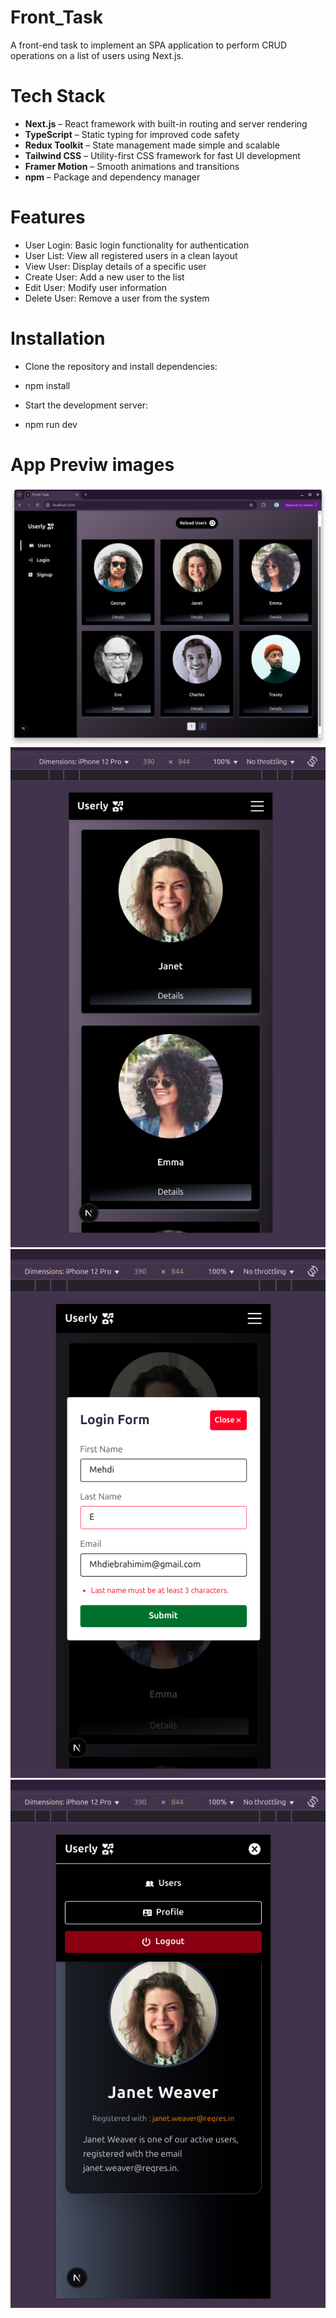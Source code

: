 # Front_Task

A front-end task to implement an SPA application to perform CRUD operations on a list of users using Next.js.

# Tech Stack

- **Next.js** – React framework with built-in routing and server rendering
- **TypeScript** – Static typing for improved code safety
- **Redux Toolkit** – State management made simple and scalable
- **Tailwind CSS** – Utility-first CSS framework for fast UI development
- **Framer Motion** – Smooth animations and transitions
- **npm** – Package and dependency manager

# Features

- User Login: Basic login functionality for authentication
- User List: View all registered users in a clean layout
- View User: Display details of a specific user
- Create User: Add a new user to the list
- Edit User: Modify user information
- Delete User: Remove a user from the system

# Installation

- Clone the repository and install dependencies:
- npm install

- Start the development server:
- npm run dev

# App Previw images

![Preview1](https://github.com/mahdireisebrahimi/Front_Task/blob/main/public/previewImages/ex1.png?raw=true)
![Preview2](https://github.com/mahdireisebrahimi/Front_Task/blob/main/public/previewImages/ex2.png?raw=true)
![Preview3](https://github.com/mahdireisebrahimi/Front_Task/blob/main/public/previewImages/ex3.png?raw=true)
![Preview4](https://github.com/mahdireisebrahimi/Front_Task/blob/main/public/previewImages/ex4.png?raw=true)
